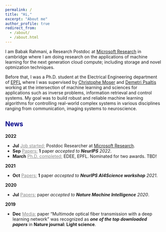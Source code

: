 ```yaml
---
permalink: /
title: "Hi,"
excerpt: "About me"
author_profile: true
redirect_from: 
  - /about/
  - /about.html
---
```


I am Babak Rahmani, a Research Postdoc at [Microsoft Research](https://www.microsoft.com/en-us/research/lab/microsoft-research-cambridge/) in cambridge where I am doing research on the applications of machine learning for the next generation cloud compute; including storage and novel optmization techniques.

Before that, I was a Ph.D. student at the Electrical Engineering department of [EPFL](https://www.epfl.ch/en/) where I was supervised by [Christophe Moser](https://people.epfl.ch/christophe.moser?lang=en) and [Demetri Psaltis](https://scholar.google.com/citations?user=-CVR2h8AAAAJ&hl=en) working at the intersection of machine learning and sciences for applications such as inverse problems, information retrieval and control systems. My goal was to build robust and reliable machine learning algorithms for controlling real-world complex systems in various disciplines ranging from communication, imaging systems to neuroscience. 

## <span style="color:darkblue">News </span>

__2022__

* __Jul__ <span style="color:#888"><u>Job started:</u></span> Postdoc Researcher at [Microsoft Research](https://www.microsoft.com/en-us/research/lab/microsoft-research-cambridge/).
* __Sep__ <span style="color:#888"><u>Papers:</u></span> __1__ paper _accepted to __NeurIPS__ 2022_.
* __March__ <span style="color:#888"><u>Ph.D. completed:</u></span> EDEE, EPFL. Nominated for two awards. TBD!

__2021__

* __Oct__ <span style="color:#888"><u>Papers:</u></span> __1__ paper _accepted to __NeurIPS AI4Science workshop__ 2021_.

__2020__

* __Jul__ <span style="color:#888"><u>Papers:</u></span> paper _accepted to __Nature Machine Intelligence__ 2020_.

__2019__
* __Dec__ <span style="color:#888"><u>Media:</u></span> paper “Multimode optical fiber transmission with a deep learning network” was
recognized as ___one of the top downloaded papers___ in __Nature journal: Light science__.


